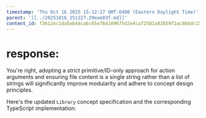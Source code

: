 ```yaml
---
timestamp: 'Thu Oct 16 2025 15:12:27 GMT-0400 (Eastern Daylight Time)'
parent: '[[../20251016_151227.29eae03f.md]]'
content_id: f3612ec1da5eb44ca6c65e764109675d2e4ca72581a02859f2ac86bdc15ab7dd
---
```


# response:

You're right, adopting a strict primitive/ID-only approach for action arguments and ensuring file content is a single string rather than a list of strings will significantly improve modularity and adhere to concept design principles.

Here's the updated `Library` concept specification and the corresponding TypeScript implementation:
